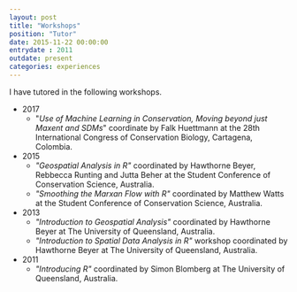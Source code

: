 ```yaml
---
layout: post
title: "Workshops"
position: "Tutor"
date: 2015-11-22 00:00:00
entrydate : 2011
outdate: present
categories: experiences
---
```


I have tutored in the following workshops.

* 2017
	+ "_Use of Machine Learning in Conservation, Moving beyond just Maxent and SDMs_" coordinate by Falk Huettmann at the 28th International Congress of Conservation Biology, Cartagena, Colombia.
* 2015
	+ _"Geospatial Analysis in R"_ coordinated by Hawthorne Beyer, Rebbecca Runting and Jutta Beher at the Student Conference of Conservation Science, Australia.
	+ _"Smoothing the Marxan Flow with R"_ coordinated by Matthew Watts at the Student Conference of Conservation Science, Australia.
* 2013
	+ _"Introduction to Geospatial Analysis"_ coordinated by Hawthorne Beyer at The University of Queensland, Australia.
	+ _"Introduction to Spatial Data Analysis in R"_ workshop coordinated by Hawthorne Beyer at The University of Queensland, Australia.
* 2011
	+ _"Introducing R"_ coordinated by Simon Blomberg at The University of Queensland, Australia.
